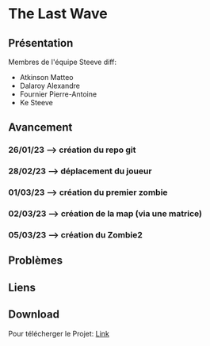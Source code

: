 # The Last Wave

## Présentation

Membres de l'équipe Steeve diff:
- Atkinson Matteo
- Dalaroy Alexandre
- Fournier Pierre-Antoine
- Ke Steeve

## Avancement

### 26/01/23 --> création du repo git
### 28/02/23 --> déplacement du joueur
### 01/03/23 --> création du premier zombie
### 02/03/23 --> création de la map (via une matrice)
### 05/03/23 --> création du Zombie2

## Problèmes


## Liens

## Download
Pour télécherger le Projet: [Link]()
